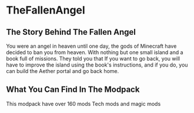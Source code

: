 # TheFallenAngel

## The Story Behind The Fallen Angel

You were an angel in heaven until one day, the gods of Minecraft have decided to ban you from heaven.
With nothing but one small island and a book full of missions.
They told you that If you want to go back, you will have to improve the island using the book's instructions, and if you do, you can build the Aether portal and go back home.


## What You Can Find In The Modpack
This modpack have over 160 mods Tech mods and magic mods 
